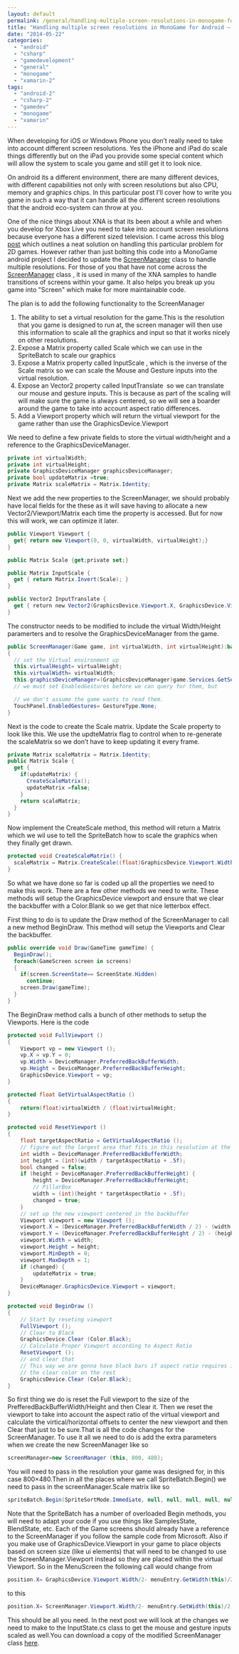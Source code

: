 ```yaml
---
layout: default
permalink: /general/handling-multiple-screen-resolutions-in-monogame-for-android-part-1
title: "Handling multiple screen resolutions in MonoGame for Android – Part 1"
date: "2014-05-22"
categories: 
  - "android"
  - "csharp"
  - "gamedevelopment"
  - "general"
  - "monogame"
  - "xamarin-2"
tags: 
  - "android-2"
  - "csharp-2"
  - "gamedev"
  - "monogame"
  - "xamarin"
---
```


When developing for iOS or Windows Phone you don’t really need to take into account different screen resolutions. Yes the iPhone and iPad do scale things differently but on the iPad you provide some special content which will allow the system to scale you game and still get it to look nice.

On android its a different environment, there are many different devices, with different capabilities not only with screen resolutions but also CPU, memory and graphics chips. In this particular post I’ll cover how to write you game in such a way that it can handle all the different screen resolutions that the android eco-system can throw at you.

One of the nice things about XNA is that its been about a while and when you develop for Xbox Live you need to take into account screen resolutions because everyone has a different sized television. I came across this blog [post](http://www.david-amador.com/2010/03/xna-2d-independent-resolution-rendering/) which outlines a neat solution on handling this particular problem for 2D games. However rather than just bolting this code into a MonoGame android project I decided to update the [ScreenManager](http://create.msdn.com/en-US/education/catalog/sample/game_state_management) class to handle multiple resolutions. For those of you that have not come across the [ScreenManager](http://create.msdn.com/en-US/education/catalog/sample/game_state_management) class , it is used in many of the XNA samples to handle transitions of screens within your game. It also helps you break up you game into "Screen" which make for more maintainable code.

The plan is to add the following functionality to the ScreenManager

1. The ability to set a virtual resolution for the game.This is the resolution that you game is designed to run at, the screen manager will then use this information to scale all the graphics and input so that it works nicely on other resolutions.
2. Expose a Matrix property called Scale which we can use in the SpriteBatch to scale our graphics
3. Expose a Matrix property called InputScale , which is the inverse of the Scale matrix so we can scale the Mouse and Gesture inputs into the virtual resolution.
4. Expose an Vector2 property called InputTranslate  so we can translate our mouse and gesture inputs. This is because as part of the scaling will will make sure the game is always centered, so we will see a boarder around the game to take into account aspect ratio differences.
5. Add a Viewport property which will return the virtual viewport for the game rather than use the GraphicsDevice.Viewport

We need to define a few private fields to store the virtual width/height and a reference to the GraphicsDeviceManager.

```csharp
private int virtualWidth;
private int virtualHeight;
private GraphicsDeviceManager graphicsDeviceManager;
private bool updateMatrix =true;
private Matrix scaleMatrix = Matrix.Identity;

```

Next we add the new properties to the ScreenManager, we should probably have local fields for the these as it will save having to allocate a new Vector2/Viewport/Matrix each time the property is accessed. But for now this will work, we can optimize it later.

```csharp
public Viewport Viewport {
  get{ return new Viewport(0, 0, virtualWidth, virtualHeight);}
}

public Matrix Scale {get;private set;}

public Matrix InputScale {
  get { return Matrix.Invert(Scale); }
}

public Vector2 InputTranslate {
  get { return new Vector2(GraphicsDevice.Viewport.X, GraphicsDevice.Viewport.Y); }
}
```

The constructor needs to be modified to include the virtual Width/Height paramerters and to resolve the GraphicsDeviceManager from the game.

```csharp
public ScreenManager(Game game, int virtualWidth, int virtualHeight):base(game)
{
  // set the Virtual environment up
  this.virtualHeight= virtualHeight;
  this.virtualWidth= virtualWidth;
  this.graphicsDeviceManager=(GraphicsDeviceManager)game.Services.GetService(typeof(IGraphicsDeviceManager));
  // we must set EnabledGestures before we can query for them, but

  // we don't assume the game wants to read them.
  TouchPanel.EnabledGestures= GestureType.None;
}
```

Next is the code to create the Scale matrix. Update the Scale property to look like this. We use the updteMatrix flag to control when to re-generate the scaleMatrix so we don’t have to keep updating it every frame.

```csharp
private Matrix scaleMatrix = Matrix.Identity;
public Matrix Scale { 
  get {
    if(updateMatrix) {
      CreateScaleMatrix();
      updateMatrix =false;
    }
    return scaleMatrix;
  }
}

```

Now implement the CreateScale method, this method will return a Matrix which we wil use to tell the SpriteBatch how to scale the graphics when they finally get drawn.

```csharp
protected void CreateScaleMatrix() {
  scaleMatrix = Matrix.CreateScale((float)GraphicsDevice.Viewport.Width/ virtualWidth, (float)GraphicsDevice.Viewport.Width/ virtualWidth, 1f);
}

```

So what we have done so far is coded up all the properties we need to make this work. There are a few other methods we need to write. These methods will setup the GraphicsDevice viewport and ensure that we clear the backbuffer with a Color.Blank so we get that nice letterbox effect.

First thing to do is to update the Draw method of the ScreenManager to call a new method BeginDraw. This method will setup the Viewports and Clear the backbuffer.

```csharp
public override void Draw(GameTime gameTime) {
  BeginDraw();
  foreach(GameScreen screen in screens)
  {
    if(screen.ScreenState== ScreenState.Hidden)
      continue;
    screen.Draw(gameTime);
  }
}

```

The BeginDraw method calls a bunch of other methods to setup the Viewports. Here is the code

```csharp
protected void FullViewport ()
{ 
	Viewport vp = new Viewport (); 
	vp.X = vp.Y = 0; 
	vp.Width = DeviceManager.PreferredBackBufferWidth;
	vp.Height = DeviceManager.PreferredBackBufferHeight;
	GraphicsDevice.Viewport = vp;   
}

protected float GetVirtualAspectRatio ()
{
	return(float)virtualWidth / (float)virtualHeight;   
}

protected void ResetViewport ()
{
	float targetAspectRatio = GetVirtualAspectRatio ();   
	// figure out the largest area that fits in this resolution at the desired aspect ratio     
	int width = DeviceManager.PreferredBackBufferWidth;   
	int height = (int)(width / targetAspectRatio + .5f);   
	bool changed = false;     
	if (height > DeviceManager.PreferredBackBufferHeight) { 
		height = DeviceManager.PreferredBackBufferHeight;   
		// PillarBox 
		width = (int)(height * targetAspectRatio + .5f);
		changed = true;   
	}     
	// set up the new viewport centered in the backbuffer 
	Viewport viewport = new Viewport ();   
	viewport.X = (DeviceManager.PreferredBackBufferWidth / 2) - (width / 2); 
	viewport.Y = (DeviceManager.PreferredBackBufferHeight / 2) - (height / 2); 
	viewport.Width = width; 
	viewport.Height = height; 
	viewport.MinDepth = 0; 
	viewport.MaxDepth = 1;     	
	if (changed) {
		updateMatrix = true;
	}   
	DeviceManager.GraphicsDevice.Viewport = viewport;   
}

protected void BeginDraw ()
{   
	// Start by reseting viewport 
	FullViewport ();   
	// Clear to Black 
	GraphicsDevice.Clear (Color.Black);   
	// Calculate Proper Viewport according to Aspect Ratio 
	ResetViewport ();   
	// and clear that    
	// This way we are gonna have black bars if aspect ratio requires it and     
	// the clear color on the rest 
	GraphicsDevice.Clear (Color.Black);   
}

```

So first thing we do is reset the Full viewport to the size of the PrefferedBackBufferWidth/Height and then Clear it. Then we reset the viewport to take into account the aspect ratio of the virtual viewport and calculate the virtical/horizontal offsets to center the new viewport and then Clear that just to be sure.That is all the code changes for the ScreenManager. To use it all we need to do is add the extra parameters when we create the new ScreenManager like so

```csharp
screenManager=new ScreenManager (this, 800, 480);

```

You will need to pass in the resolution your game was designed for, in this case 800×480.Then in all the places where we call SpriteBatch.Begin() we need to pass in the screenManager.Scale matrix like so

```csharp
spriteBatch.Begin(SpriteSortMode.Immediate, null, null, null, null, null, ScreenManager.Scale);

```

Note that the SpriteBatch has a number of overloaded Begin methods, you will need to adapt your code if you use things like SamplesState, BlendState, etc. Each of the Game screens should already have a reference to the ScreenManager if you follow the sample code from Microsoft. Also if you make use of GraphicsDevice.Viewport in your game to place objects based on screen size (like ui elements) that will need to be changed to use the ScreenManager.Viewport instead so they are placed within the virtual Viewport. So in the MenuScreen the following call would change from

```csharp
position.X= GraphicsDevice.Viewport.Width/2- menuEntry.GetWidth(this)/2; 

```

to this

```csharp
position.X= ScreenManager.Viewport.Width/2- menuEntry.GetWidth(this)/2;

```

This should be all you need. In the next post we will look at the changes we need to make to the InputState.cs class to get the mouse and gesture inputs scaled as well.You can download a copy of the modified ScreenManager class [here](http://www.infinitespace-studios.co.uk/code/ScreenManager.cs).
